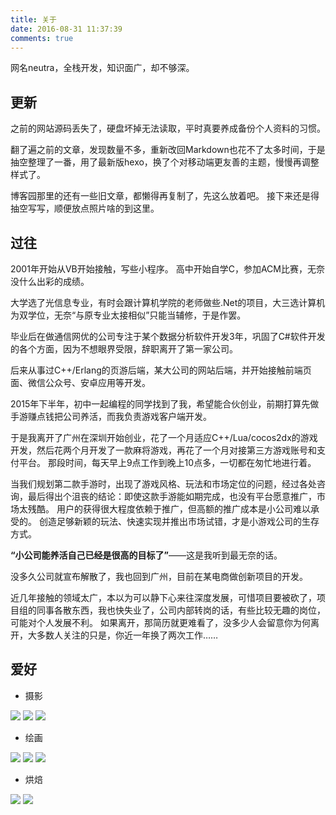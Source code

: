 ```yaml
---
title: 关于
date: 2016-08-31 11:37:39
comments: true
---
```


网名neutra，全栈开发，知识面广，却不够深。

## 更新

之前的网站源码丢失了，硬盘坏掉无法读取，平时真要养成备份个人资料的习惯。

翻了遍之前的文章，发现数量不多，重新改回Markdown也花不了太多时间，于是抽空整理了一番，用了最新版hexo，换了个对移动端更友善的主题，慢慢再调整样式了。

博客园那里的还有一些旧文章，都懒得再复制了，先这么放着吧。 接下来还是得抽空写写，顺便放点照片啥的到这里。

## 过往

2001年开始从VB开始接触，写些小程序。 高中开始自学C，参加ACM比赛，无奈没什么出彩的成绩。 

大学选了光信息专业，有时会跟计算机学院的老师做些.Net的项目，大三选计算机为双学位，无奈“与原专业太接相似”只能当辅修，于是作罢。 

毕业后在做通信网优的公司专注于某个数据分析软件开发3年，巩固了C#软件开发的各个方面，因为不想眼界受限，辞职离开了第一家公司。

后来从事过C++/Erlang的页游后端，某大公司的网站后端，并开始接触前端页面、微信公众号、安卓应用等开发。

2015年下半年，初中一起编程的同学找到了我，希望能合伙创业，前期打算先做手游赚点钱把公司养活，而我负责游戏客户端开发。

于是我离开了广州在深圳开始创业，花了一个月适应C++/Lua/cocos2dx的游戏开发，然后花两个月开发了一款麻将游戏，再花了一个月对接第三方游戏账号和支付平台。 那段时间，每天早上9点工作到晚上10点多，一切都在匆忙地进行着。 

当我们规划第二款手游时，出现了游戏风格、玩法和市场定位的问题，经过各处咨询，最后得出个沮丧的结论：即使这款手游能如期完成，也没有平台愿意推广，市场太残酷。 用户的获得很大程度依赖于推广，但高额的推广成本是小公司难以承受的。 创造足够新颖的玩法、快速实现并推出市场试错，才是小游戏公司的生存方式。

**“小公司能养活自己已经是很高的目标了”**——这是我听到最无奈的话。

没多久公司就宣布解散了，我也回到广州，目前在某电商做创新项目的开发。

近几年接触的领域太广，本以为可以静下心来往深度发展，可惜项目要被砍了，项目组的同事各散东西，我也快失业了，公司内部转岗的话，有些比较无趣的岗位，可能对个人发展不利。 如果离开，那简历就更难看了，没多少人会留意你为何离开，大多数人关注的只是，你近一年换了两次工作……

## 爱好

- 摄影

![](photo-1.jpg)
![](photo-2.jpg)
![](photo-3.jpg)

- 绘画

![](drawing-1.jpg)
![](drawing-2.jpg)
![](drawing-3.jpg)

- 烘焙

![](bake-1.jpg)
![](bake-2.jpg)

